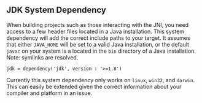 ## JDK System Dependency

When building projects such as those interacting with the JNI, you need access
to a few header files located in a Java installation. This system dependency
will add the correct include paths to your target. It assumes that either
`JAVA_HOME` will be set to a valid Java installation, or the default `javac` on
your system is a located in the `bin` directory of a Java installation. Note:
symlinks are resolved.

```meson
jdk = dependency('jdk', version : '>=1.8')
```

Currently this system dependency only works on `linux`, `win32`, and `darwin`.
This can easily be extended given the correct information about your compiler
and platform in an issue.
